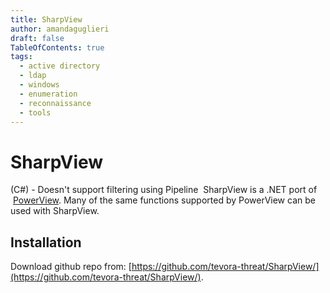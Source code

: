 ```yaml
---
title: SharpView
author: amandaguglieri
draft: false
TableOfContents: true
tags:
  - active directory
  - ldap
  - windows
  - enumeration
  - reconnaissance
  - tools
---
```

# SharpView

(C#)   - Doesn't support filtering using Pipeline 
SharpView is a .NET port of  [PowerView](powerview.md). Many of the same functions supported by PowerView can be used with SharpView.

## Installation

Download github repo from: [https://github.com/tevora-threat/SharpView/](https://github.com/tevora-threat/SharpView/).